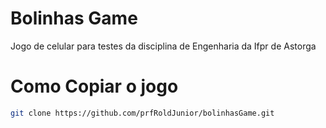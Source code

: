 # Bolinhas Game

Jogo de celular para testes da disciplina de Engenharia da Ifpr de Astorga

# Como Copiar o jogo

```bash
git clone https://github.com/prfRoldJunior/bolinhasGame.git
```


